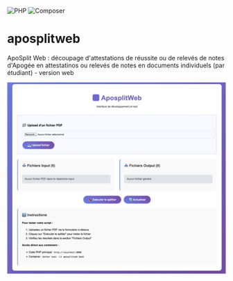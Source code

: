 ![PHP](https://img.shields.io/badge/PHP-8.3-777bb4?logo=php&logoColor=white)
![Composer](https://img.shields.io/badge/Composer-2.x-885630?logo=composer&logoColor=white)


# aposplitweb
ApoSplit Web : découpage d'attestations de réussite ou de relevés de notes d'Apogée en attestatinos ou relevés de notes en documents individuels (par étudiant) - version web

![index.png](./images/index.png)

